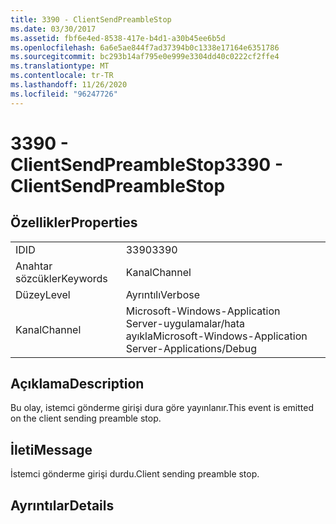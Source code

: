 ```yaml
---
title: 3390 - ClientSendPreambleStop
ms.date: 03/30/2017
ms.assetid: fbf6e4ed-8538-417e-b4d1-a30b45ee6b5d
ms.openlocfilehash: 6a6e5ae844f7ad37394b0c1338e17164e6351786
ms.sourcegitcommit: bc293b14af795e0e999e3304dd40c0222cf2ffe4
ms.translationtype: MT
ms.contentlocale: tr-TR
ms.lasthandoff: 11/26/2020
ms.locfileid: "96247726"
---
```

# <a name="3390---clientsendpreamblestop"></a><span data-ttu-id="f0171-102">3390 - ClientSendPreambleStop</span><span class="sxs-lookup"><span data-stu-id="f0171-102">3390 - ClientSendPreambleStop</span></span>

## <a name="properties"></a><span data-ttu-id="f0171-103">Özellikler</span><span class="sxs-lookup"><span data-stu-id="f0171-103">Properties</span></span>  
  
|||  
|-|-|  
|<span data-ttu-id="f0171-104">ID</span><span class="sxs-lookup"><span data-stu-id="f0171-104">ID</span></span>|<span data-ttu-id="f0171-105">3390</span><span class="sxs-lookup"><span data-stu-id="f0171-105">3390</span></span>|  
|<span data-ttu-id="f0171-106">Anahtar sözcükler</span><span class="sxs-lookup"><span data-stu-id="f0171-106">Keywords</span></span>|<span data-ttu-id="f0171-107">Kanal</span><span class="sxs-lookup"><span data-stu-id="f0171-107">Channel</span></span>|  
|<span data-ttu-id="f0171-108">Düzey</span><span class="sxs-lookup"><span data-stu-id="f0171-108">Level</span></span>|<span data-ttu-id="f0171-109">Ayrıntılı</span><span class="sxs-lookup"><span data-stu-id="f0171-109">Verbose</span></span>|  
|<span data-ttu-id="f0171-110">Kanal</span><span class="sxs-lookup"><span data-stu-id="f0171-110">Channel</span></span>|<span data-ttu-id="f0171-111">Microsoft-Windows-Application Server-uygulamalar/hata ayıkla</span><span class="sxs-lookup"><span data-stu-id="f0171-111">Microsoft-Windows-Application Server-Applications/Debug</span></span>|  
  
## <a name="description"></a><span data-ttu-id="f0171-112">Açıklama</span><span class="sxs-lookup"><span data-stu-id="f0171-112">Description</span></span>  

 <span data-ttu-id="f0171-113">Bu olay, istemci gönderme girişi dura göre yayınlanır.</span><span class="sxs-lookup"><span data-stu-id="f0171-113">This event is emitted on the client sending preamble stop.</span></span>  
  
## <a name="message"></a><span data-ttu-id="f0171-114">İleti</span><span class="sxs-lookup"><span data-stu-id="f0171-114">Message</span></span>  

 <span data-ttu-id="f0171-115">İstemci gönderme girişi durdu.</span><span class="sxs-lookup"><span data-stu-id="f0171-115">Client sending preamble stop.</span></span>  
  
## <a name="details"></a><span data-ttu-id="f0171-116">Ayrıntılar</span><span class="sxs-lookup"><span data-stu-id="f0171-116">Details</span></span>
